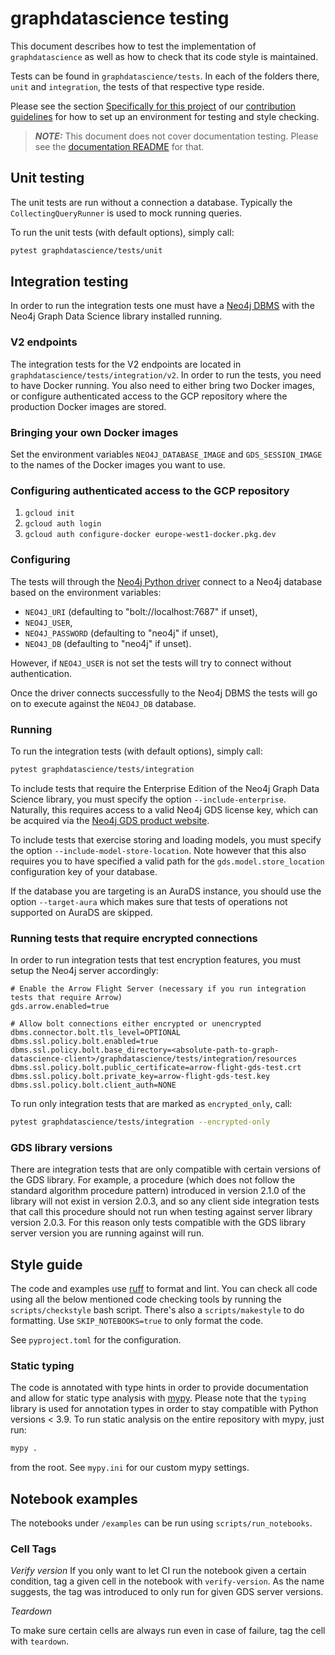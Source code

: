 # graphdatascience testing

This document describes how to test the implementation of `graphdatascience` as well as how to check that its code style is maintained.

Tests can be found in `graphdatascience/tests`. In each of the folders there, `unit` and `integration`, the tests of that respective type reside.

Please see the section [Specifically for this project](CONTRIBUTING.md#specifically-for-this-project) of our [contribution guidelines](CONTRIBUTING.md) for how to set up an environment for testing and style checking.

> **_NOTE:_** This document does not cover documentation testing.
Please see the [documentation README](doc/README.md#testing) for that.


## Unit testing

The unit tests are run without a connection a database. Typically the `CollectingQueryRunner` is used to mock running queries.

To run the unit tests (with default options), simply call:

```bash
pytest graphdatascience/tests/unit
```


## Integration testing

In order to run the integration tests one must have a [Neo4j DBMS](https://neo4j.com/docs/getting-started/current/) with the Neo4j Graph Data Science library installed running.


### V2 endpoints

The integration tests for the V2 endpoints are located in `graphdatascience/tests/integration/v2`.
In order to run the tests, you need to have Docker running.
You also need to either bring two Docker images, or configure authenticated access to the GCP repository where the production Docker images are stored.


### Bringing your own Docker images

Set the environment variables `NEO4J_DATABASE_IMAGE` and `GDS_SESSION_IMAGE` to the names of the Docker images you want to use.


### Configuring authenticated access to the GCP repository

1. `gcloud init`
2. `gcloud auth login`
3. `gcloud auth configure-docker europe-west1-docker.pkg.dev`


### Configuring

The tests will through the [Neo4j Python driver](https://neo4j.com/docs/python-manual/current/) connect to a Neo4j database based on the environment variables:

* `NEO4J_URI` (defaulting to "bolt://localhost:7687" if unset),
* `NEO4J_USER`,
* `NEO4J_PASSWORD` (defaulting to "neo4j" if unset),
* `NEO4J_DB` (defaulting to "neo4j" if unset).

However, if `NEO4J_USER` is not set the tests will try to connect without authentication.

Once the driver connects successfully to the Neo4j DBMS the tests will go on to execute against the `NEO4J_DB` database.


### Running

To run the integration tests (with default options), simply call:

```bash
pytest graphdatascience/tests/integration
```

To include tests that require the Enterprise Edition of the Neo4j Graph Data Science library, you must specify the option `--include-enterprise`.
Naturally, this requires access to a valid Neo4j GDS license key, which can be acquired via the [Neo4j GDS product website](https://neo4j.com/product/graph-data-science/).

To include tests that exercise storing and loading models, you must specify the option `--include-model-store-location`.
Note however that this also requires you to have specified a valid path for the `gds.model.store_location` configuration key of your database.

If the database you are targeting is an AuraDS instance, you should use the option `--target-aura` which makes sure that tests of operations not supported on AuraDS are skipped.


### Running tests that require encrypted connections

In order to run integration tests that test encryption features, you must setup the Neo4j server accordingly:

```
# Enable the Arrow Flight Server (necessary if you run integration tests that require Arrow)
gds.arrow.enabled=true

# Allow bolt connections either encrypted or unencrypted
dbms.connector.bolt.tls_level=OPTIONAL
dbms.ssl.policy.bolt.enabled=true
dbms.ssl.policy.bolt.base_directory=<absolute-path-to-graph-datascience-client>/graphdatascience/tests/integration/resources
dbms.ssl.policy.bolt.public_certificate=arrow-flight-gds-test.crt
dbms.ssl.policy.bolt.private_key=arrow-flight-gds-test.key
dbms.ssl.policy.bolt.client_auth=NONE
```

To run only integration tests that are marked as `encrypted_only`, call:

```bash
pytest graphdatascience/tests/integration --encrypted-only
```


### GDS library versions

There are integration tests that are only compatible with certain versions of the GDS library.
For example, a procedure (which does not follow the standard algorithm procedure pattern) introduced in version 2.1.0 of the library will not exist in version 2.0.3, and so any client side integration tests that call this procedure should not run when testing against server library version 2.0.3.
For this reason only tests compatible with the GDS library server version you are running against will run.


## Style guide

The code and examples use [ruff](hhttps://docs.astral.sh/ruff/) to format and lint.
You can check all code using all the below mentioned code checking tools by running the `scripts/checkstyle` bash script.
There's also a `scripts/makestyle` to do formatting.
Use `SKIP_NOTEBOOKS=true` to only format the code.

See `pyproject.toml` for the configuration.


### Static typing

The code is annotated with type hints in order to provide documentation and allow for static type analysis with [mypy](http://mypy-lang.org/).
Please note that the `typing` library is used for annotation types in order to stay compatible with Python versions < 3.9.
To run static analysis on the entire repository with mypy, just run:

```bash
mypy .
```

from the root. See `mypy.ini` for our custom mypy settings.


## Notebook examples

The notebooks under `/examples` can be run using `scripts/run_notebooks`.


### Cell Tags

*Verify version*
If you only want to let CI run the notebook given a certain condition, tag a given cell in the notebook with `verify-version`.
As the name suggests, the tag was introduced to only run for given GDS server versions.

*Teardown*

To make sure certain cells are always run even in case of failure, tag the cell with `teardown`.
